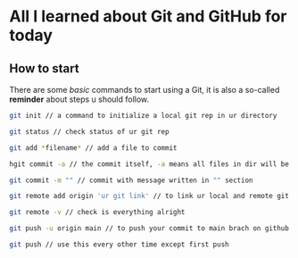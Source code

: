 # All I learned about Git and GitHub for today

## How to start

There are some _basic_ commands to start using a Git, it is also a 
so-called **reminder** about steps u should follow.

```bash
git init // a command to initialize a local git rep in ur directory 
```

```bash
git status // check status of ur git rep
```

```bash
git add *filename* // add a file to commit
```

```bash
hgit commit -a // the commit itself, -a means all files in dir will be committed 
```

```bash
git commit -m "" // commit with message written in "" section
```

```bash
git remote add origin 'ur git link' // to link ur local and remote git repositories together
```

```bash
git remote -v // check is everything alright
```

```bash
git push -u origin main // to push your commit to main brach on github
```

```bash
git push // use this every other time except first push
```   
